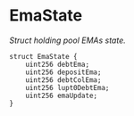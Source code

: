 # EmaState
*Struct holding pool EMAs state.*


```solidity
struct EmaState {
    uint256 debtEma;
    uint256 depositEma;
    uint256 debtColEma;
    uint256 lupt0DebtEma;
    uint256 emaUpdate;
}
```

